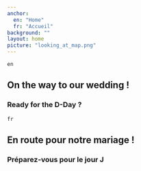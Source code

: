 ```yaml
---
anchor:
  en: "Home"
  fr: "Accueil"
background: ""
layout: home
picture: "looking_at_map.png"
---
```

`en`

## On the way to our wedding !

### Ready for the D-Day ?


`fr`

## En route pour notre mariage !

### Préparez-vous pour le jour J
